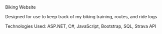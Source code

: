 Biking Website

Designed for use to keep track of my biking training, routes, and ride logs

Technologies Used: ASP.NET, C#, JavaScript, Bootstrap, SQL, Strava API
